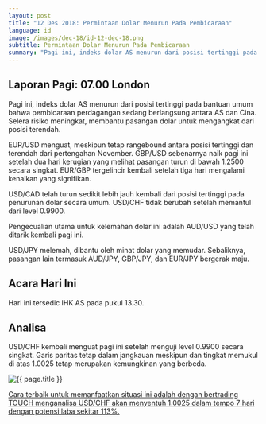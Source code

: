 ```yaml
---
layout: post
title: "12 Des 2018: Permintaan Dolar Menurun Pada Pembicaraan"
language: id
image: /images/dec-18/id-12-dec-18.png
subtitle: Permintaan Dolar Menurun Pada Pembicaraan
summary: "Pagi ini, indeks dolar AS menurun dari posisi tertinggi pada bantuan umum bahwa pembicaraan perdagangan sedang berlangsung antara AS dan Cina. Selera risiko meningkat, membantu pasangan dolar untuk mengangkat dari posisi terendah"
---
```

## Laporan Pagi: 07.00 London

Pagi ini, indeks dolar AS menurun dari posisi tertinggi pada bantuan umum bahwa pembicaraan perdagangan sedang berlangsung antara AS dan Cina. Selera risiko meningkat, membantu pasangan dolar untuk mengangkat dari posisi terendah.

EUR/USD menguat, meskipun tetap rangebound antara posisi tertinggi dan terendah dari pertengahan November. GBP/USD sebenarnya naik pagi ini setelah dua hari kerugian yang melihat pasangan turun di bawah 1.2500 secara singkat. EUR/GBP tergelincir kembali setelah tiga hari mengalami kenaikan yang signifikan.

USD/CAD telah turun sedikit lebih jauh kembali dari posisi tertinggi pada penurunan dolar secara umum. USD/CHF tidak berubah setelah memantul dari level 0.9900.

Pengecualian utama untuk kelemahan dolar ini adalah AUD/USD yang telah ditarik kembali pagi ini.

USD/JPY melemah, dibantu oleh minat dolar yang memudar. Sebaliknya, pasangan lain termasuk AUD/JPY, GBP/JPY, dan EUR/JPY bergerak maju.

## Acara Hari Ini

Hari ini tersedic IHK AS pada pukul 13.30.

## Analisa

USD/CHF kembali menguat pagi ini setelah menguji level 0.9900 secara singkat. Garis paritas tetap dalam jangkauan meskipun dan tingkat memukul di atas 1.0025 tetap merupakan kemungkinan yang berbeda.

<img src="{{ site.url }}/images/dec-18/id-12-dec-18.png" alt="{{ page.title }}" title="{{ page.title }}">

<a href="%LINK%%?currency=USD&market=forex&underlying=frxUSDCHF&formname=touchnotouch&duration_amount=7&duration_units=d&amount=10&amount_type=stake&expiry_type=duration&barrier=1.0025" target="_blank">Cara terbaik untuk memanfaatkan situasi ini adalah dengan bertrading TOUCH menganalisa USD/CHF akan menyentuh 1.0025 dalam tempo 7 hari dengan potensi laba sekitar 113%.</a>
